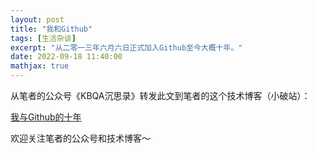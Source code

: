 ```yaml
---
layout: post
title: "我和Github"
tags: [生活杂谈]
excerpt: "从二零一三年六月六日正式加入Github至今大概十年。"
date: 2022-09-18 11:40:00
mathjax: true
---
```


从笔者的公众号《KBQA沉思录》转发此文到笔者的这个技术博客（小破站）：

[我与Github的十年](https://mp.weixin.qq.com/s?__biz=MzU2MTY2ODEzNA==&amp;mid=2247484411&amp;idx=1&amp;sn=cd99d7d66a61f9f4dd86204496c57bad&amp;chksm=fc740ab2cb0383a4d31598c2a373f37a3cf82ff387e3074acfc3c94ac36e4d18050677c7aacb&token=1793488826&lang=zh_CN#rd)


欢迎关注笔者的公众号和技术博客～

